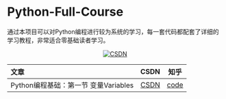 # Python-Full-Course

通过本项目可以对Python编程进行较为系统的学习，每一套代码都配套了详细的学习教程，非常适合零基础读者学习。

<p align="center">
  <a href="https://blog.csdn.net/c406495762" target="_blank"><img src="https://img.shields.io/badge/csdn-CSDN-red.svg" alt="CSDN"></a>
</p>

|   文章   |    CSDN    |    知乎    |
| :------  | :--------: | :--------: |
| Python编程基础：第一节 变量Variables | [CSDN](https://blog.csdn.net/wzy628810/article/details/118600345 "悬停显示") | [code](https://github.com/wzy6642/Python-Full-Course/blob/main/code/%E7%AC%AC%E4%B8%80%E8%8A%82_%E5%8F%98%E9%87%8FVariables.py "悬停显示") |
